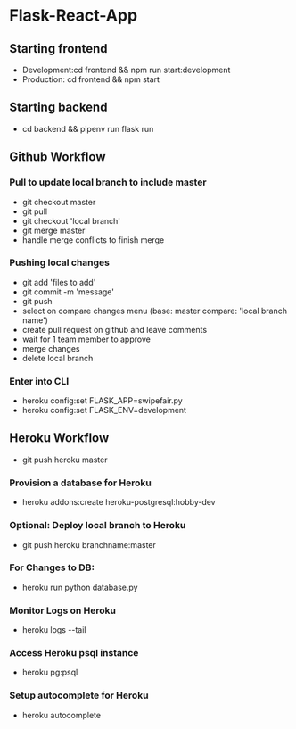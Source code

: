 # Flask-React-App
## Starting frontend
- Development:cd frontend && npm run start:development
- Production: cd frontend && npm start
## Starting backend
- cd backend && pipenv run flask run
## Github Workflow
### Pull to update local branch to include master
- git checkout master
- git pull
- git checkout 'local branch'
- git merge master
- handle merge conflicts to finish merge
### Pushing local changes
- git add 'files to add'
- git commit -m 'message'
- git push
- select on compare changes menu (base: master  compare: 'local branch name')
- create pull request on github and leave comments
- wait for 1 team member to approve
- merge changes
- delete local branch

### Enter into CLI
- heroku config:set FLASK_APP=swipefair.py
- heroku config:set FLASK_ENV=development
## Heroku Workflow
- git push heroku master

### Provision a database for Heroku
- heroku addons:create heroku-postgresql:hobby-dev

### Optional: Deploy local branch to Heroku
- git push heroku branchname:master


### For Changes to DB:
- heroku run python database.py

### Monitor Logs on Heroku
- heroku logs --tail

### Access Heroku psql instance
- heroku pg:psql

### Setup autocomplete for Heroku
- heroku autocomplete

